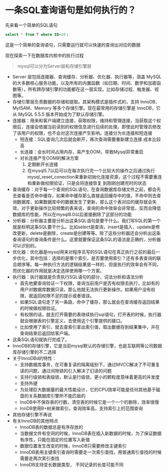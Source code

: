 # 一条SQL查询语句是如何执行的？

先来看一个简单的SQL语句

~~~sql
select * from T where ID=10；
~~~

这是一个简单的查询语句，只需要运行就可以快速的查询出对应的数据

现在探索一下在数据库内核中的执行过程

> mysql可以分为Server层和存储引擎层

- Server 层包括连接器、查询缓存、分析器、优化器、执行器等，涵盖 MySQL 的大多数核心服务功能，以及所有的内置函数（如日期、时间、数学和加密函数等），所有跨存储引擎的功能都在这一层实现，比如存储过程、触发器、视图等。
- 存储引擎层负责数据的存储和提取。其架构模式是插件式的，支持 InnoDB、MyISAM、Memory 等多个存储引擎。现在最常用的存储引擎是 InnoDB，它从 MySQL 5.5.5 版本开始成为了默认存储引擎。
- 连接器：用来和客户端建立连接，获取权限，维持和管理连接，当获取这个权限后，连接会依据当前读到的权限信息进行后续的处理，即使此时管理员修改了该用户的权限，也不会对这次连接产生影响。连接分为长连接和短连接
  - 短连接：SQL查询几次后就会断开，再次查询需要重新建立连接 成本比较高
  - 长连接：会长时间占用内存，易产生OOM，导致Mysql异常重启
  - 对长连接产生OOM的解决方案
    1. 定期断开长连接
    2. 在mysql5.7以后可以在每次执行完一个比较大的操作之后通过执行mysql_reset_conection来重新初始化连接资源，这个过程不需要重连和重新做权限验证，只是会将连接恢复 到刚刚创建完时的状态
- 查询缓存：对于每一个查询的SQL语句，在查询数据库存储文件之前，都会先去查看是否命中缓存，如果命中缓存那么直接返回缓存中的值，不命中则去查询数据库，如果数据库中的数据发生了更新，那么这个表对应的缓存就会失效，对于更新操作比较频繁的表来说，查询的命中效率会非常低，反而会降低数据库的性能，所以在mysql8.0以后直接删除了这部分的功能
- 分析器：分析器主要是分析出这条SQL语句是要干什么。我们写SQL的第一个就是标明这条SQL要干什么。比如select是查询，insert是插入，update是修改更新，delete是删除，create是创建等等。除了这些分析器还会分析出这条查询语句的查询条件是什么。这里就要保证这条SQL的语法是正确的，分析器可以识别的。
- 优化器：优化器是mysql用来对程序员写的SQL语句在真正执行之前的最后一步优化，其中包括：选择的是哪个索引，是否要使用索引？还有多表查询的联合顺序等。每一种执行方法的逻辑结果是一样的，但是执行的效率会有不同，而优化器的作用就是决定选择使用哪一个方案。
- 执行器：执行器就是负责执行SQL语句的部分，词法分析和语法分析
  - 首先他要查询验证一下权限，查询当前用户是否有权限去执行，比如有的用户对数据库数据只读，那么他就无法执行更新操作。如果用户没有权限，就返回权限不足的提示或者错误。
  - 如果SQL语句走了另一条路，命中了缓存，那么就会在查询缓存返回结果的时候做权限验证。
  - 有权限的话，就去打开需要的表继续执行sql语句，打开表的时候，执行器就会根据表的引擎定义，去使用这个引擎提供的接口。
  - 比如使用了索引，就去查索引拿出索引值，取出数据存到结果集中，并在查询结束后返回给客户端。
- 这条SQL语句就执行完成了。
- InnoDB的存储引擎，它是当前mysql默认的存储引擎，也是互联网等公司数据库存储引擎的不二选择
- 关于InnoDBd的特性：
  - 支持数据库事务，在可重复读的隔离级别下，通过MVCC解决了不可重复读的问题，通过间隙锁的引入解决了幻读的问题
  - 支持行级锁和表级锁，默认是行级锁，更小的颗粒度意味着更高的并发度
  - 支持外键
  - 为处理巨大数据量的最大性能设计，它的CPU效率可能是任何其他基于磁盘的关系数据库引擎所不能匹敌的
  - InoDB中不保存表的行数，清空表的时候它是一个一个的删除，效率很慢
  - InnDB使用B+树来做索引，查询效率高，支持索引上的范围查询
- 其他存储引擎不再说
- 有关InnoDB的其他特点
  - InnoDB表的数据总是有序存放的
  - 当数据文件有空洞的时候，InnoDB表在插入新数据的时候，为了保证数据有序性，只能在固定的位置写入新值
  - 数据位置发生改变的时候，InnoDB只需要修改主键索引
  - InnoDB表用主键索引查询时需要走一次索引查找，用普通索引查找的时候需要走两次索引查找
  - InnoDB支持变长数据类型， 不同记录的长度可能不同

